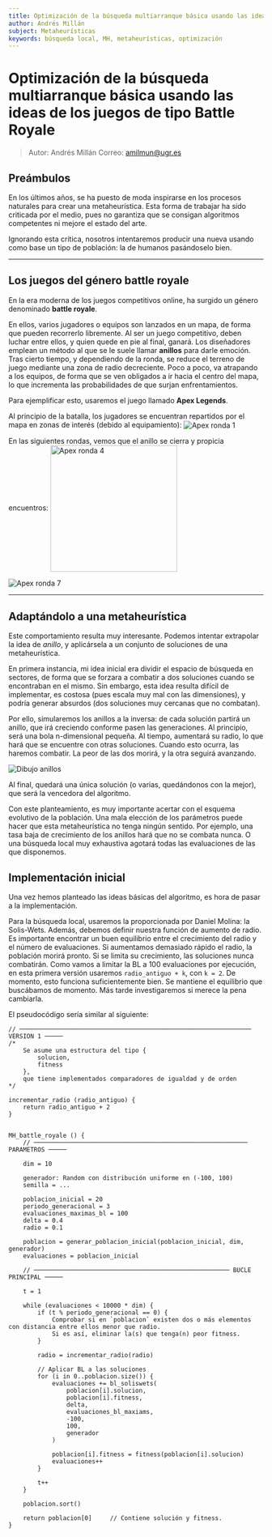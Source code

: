 ```yaml
---
title: Optimización de la búsqueda multiarranque básica usando las ideas de los juegos de tipo Battle Royale
author: Andrés Millán
subject: Metaheurísticas
keywords: búsqueda local, MH, metaheurísticas, optimización
---
```


# Optimización de la búsqueda multiarranque básica usando las ideas de los juegos de tipo Battle Royale

> Autor: Andrés Millán
> Correo: amilmun@ugr.es

## Preámbulos

En los últimos años, se ha puesto de moda inspirarse en los procesos naturales para crear una metaheurística. Esta forma de trabajar ha sido criticada por el medio, pues no garantiza que se consigan algoritmos competentes ni mejore el estado del arte.

Ignorando esta crítica, nosotros intentaremos producir una nueva usando como base un tipo de población: la de humanos pasándoselo bien.

* * *

## Los juegos del género battle royale

En la era moderna de los juegos competitivos online, ha surgido un género denominado **battle royale**.

En ellos, varios jugadores o equipos son lanzados en un mapa, de forma que pueden recorrerlo libremente. Al ser un juego competitivo, deben luchar entre ellos, y quien quede en pie al final, ganará.
Los diseñadores emplean un método al que se le suele llamar **anillos** para darle emoción. Tras cierto tiempo, y dependiendo de la ronda, se reduce el terreno de juego mediante una zona de radio decreciente. Poco a poco, va atrapando a los equipos, de forma que se ven obligados a ir hacia el centro del mapa, lo que incrementa las probabilidades de que surjan enfrentamientos.

Para ejemplificar esto, usaremos el juego llamado **Apex Legends**.

Al principio de la batalla, los jugadores se encuentran repartidos por el mapa en zonas de interés (debido al equipamiento):
<img align="center" src="./img/ApexR1.jpg" alt="Apex ronda 1">

En las siguientes rondas, vemos que el anillo se cierra y propicia encuentros:
<img align="center" src="./img/ApexR4.png" alt="Apex ronda 4" width="250">

<img align="center" src="./img/ApexR7.jpg" alt="Apex ronda 7">

* * *

## Adaptándolo a una metaheurística

Este comportamiento resulta muy interesante. Podemos intentar extrapolar la idea de *anillo*, y aplicársela a un conjunto de soluciones de una metaheurística.

En primera instancia, mi idea inicial era dividir el espacio de búsqueda en sectores, de forma que se forzara a combatir a dos soluciones cuando se encontraban en el mismo. Sin embargo, esta idea resulta difícil de implementar, es costosa (pues escala muy mal con las dimensiones), y podría generar absurdos (dos soluciones muy cercanas que no combatan).

Por ello, simularemos los anillos a la inversa: de cada solución partirá un anillo, que irá creciendo conforme pasen las generaciones. Al principio, será una bola n-dimensional pequeña. Al tiempo, aumentará su radio, lo que hará que se encuentre con otras soluciones. Cuando esto ocurra, las haremos combatir. La peor de las dos morirá, y la otra seguirá avanzando.

<img align="center" src="./img/Dibujo_anillos.png" alt="Dibujo anillos">

Al final, quedará una única solución (o varias, quedándonos con la mejor), que será la vencedora del algoritmo.

Con este planteamiento, es muy importante acertar con el esquema evolutivo de la población. Una mala elección de los parámetros puede hacer que esta metaheurística no tenga ningún sentido. Por ejemplo, una tasa baja de crecimiento de los anillos hará que no se combata nunca. O una búsqueda local muy exhaustiva agotará todas las evaluaciones de las que
disponemos.

## Implementación inicial

Una vez hemos planteado las ideas básicas del algoritmo, es hora de pasar a la implementación.

Para la búsqueda local, usaremos la proporcionada por Daniel Molina: la Solis-Wets. Además, debemos definir nuestra función de aumento de radio. Es importante encontrar un buen equilibrio entre el crecimiento del radio y el número de evaluaciones. Si aumentamos demasiado rápido el radio, la población morirá pronto. Si se limita su crecimiento, las soluciones nunca combatirán.
Como vamos a limitar la BL a 100 evaluaciones por ejecución, en esta primera versión usaremos `radio_antiguo + k`, con `k = 2`. De momento, esto funciona suficientemente bien. Se mantiene el equilibrio que buscábamos de momento. Más tarde investigaremos si merece la pena cambiarla.

El pseudocódigo sería similar al siguiente:

```
// ──────────────────────────────────────────────────────────────── VERSION 1 ─────
/*
    Se asume una estructura del tipo {
        solucion,
        fitness
    },
    que tiene implementados comparadores de igualdad y de orden
*/

incrementar_radio (radio_antiguo) {
    return radio_antiguo + 2
}


MH_battle_royale () {
    // ─────────────────────────────────────────────────────────── PARAMETROS ─────

    dim = 10

    generador: Random con distribución uniforme en (-100, 100)
    semilla = ...

    poblacion_inicial = 20
    periodo_generacional = 3
    evaluaciones_maximas_bl = 100
    delta = 0.4
    radio = 0.1

    poblacion = generar_poblacion_inicial(poblacion_inicial, dim, generador)
    evaluaciones = poblacion_inicial

    // ────────────────────────────────────────────────────── BUCLE PRINCIPAL ─────

    t = 1

    while (evaluaciones < 10000 * dim) {
        if (t % periodo_generacional == 0) {
            Comprobar si en `poblacion` existen dos o más elementos con distancia entre ellos menor que radio.
            Si es así, eliminar la(s) que tenga(n) peor fitness.
        }

        radio = incrementar_radio(radio)

        // Aplicar BL a las soluciones
        for (i in 0..poblacion.size()) {
            evaluaciones += bl_soliswets(
                poblacion[i].solucion,
                poblacion[i].fitness,
                delta,
                evaluaciones_bl_maxiams,
                -100,
                100,
                generador
            )

            poblacion[i].fitness = fitness(poblacion[i].solucion)
            evaluaciones++
        }

        t++
    }

    poblacion.sort()

    return poblacion[0]     // Contiene solución y fitness.
}
```